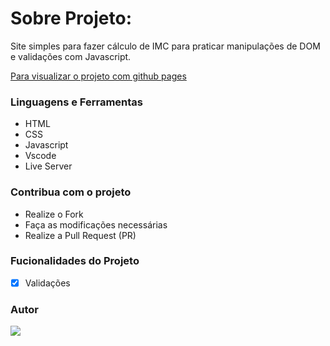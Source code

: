 # Sobre Projeto:

Site simples para fazer cálculo de IMC para praticar manipulações de DOM e validações com Javascript.

[Para visualizar o projeto com github pages](https://drean41.github.io/calculo-imc/)

### Linguagens e Ferramentas

- HTML
- CSS
- Javascript
- Vscode
- Live Server

### Contribua com o projeto

- Realize o Fork
- Faça as modificações necessárias
- Realize a Pull Request (PR)

### Fucionalidades do Projeto

- [x] Validações

### Autor

<a href="https://github.com/drean41">
<img src="https://github.com/drean41.png?size=70" />
</a>
